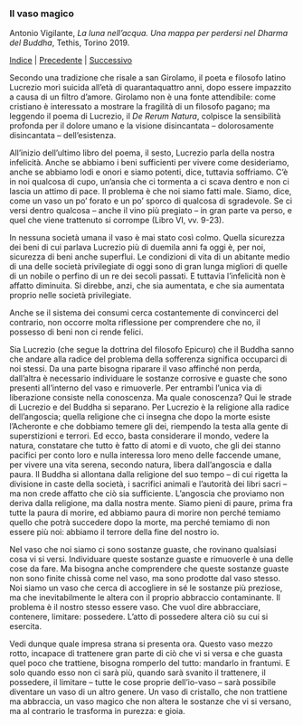 <link rel="stylesheet" href="../assets/style.css">

### Il vaso magico

Antonio Vigilante, _La luna nell’acqua. Una mappa per perdersi nel Dharma del Buddha_, Tethis, Torino 2019.

[Indice](index.md) | [Precedente](havel-havalim.md) | [Successivo](il-carro.md)

Secondo una tradizione che risale a san Girolamo, il poeta e filosofo latino Lucrezio morì suicida all’età di quarantaquattro anni, dopo essere impazzito a causa di un filtro d’amore. Girolamo non è una fonte attendibile: come cristiano è interessato a mostrare la fragilità di un filosofo pagano; ma leggendo il poema di Lucrezio, il _De Rerum Natura_, colpisce la sensibilità profonda per il dolore umano e la visione disincantata – dolorosamente disincantata – dell’esistenza.

All’inizio dell’ultimo libro del poema, il sesto, Lucrezio parla della nostra infelicità. Anche se abbiamo i beni sufficienti per vivere come desideriamo, anche se abbiamo lodi e onori e siamo potenti, dice, tuttavia soffriamo. C’è in noi qualcosa di cupo, un’ansia che ci tormenta a ci scava dentro e non ci lascia un attimo di pace. Il problema è che noi siamo fatti male. Siamo, dice, come un vaso un po’ forato e un po’ sporco di qualcosa di sgradevole. Se ci versi dentro qualcosa – anche il vino più pregiato – in gran parte va perso, e quel che viene trattenuto si corrompe (Libro VI, vv. 9-23).

In nessuna società umana il vaso è mai stato così colmo. Quella sicurezza dei beni di cui parlava Lucrezio più di duemila anni fa oggi è, per noi, sicurezza di beni anche superflui. Le condizioni di vita di un abitante medio di una delle società privilegiate di oggi sono di gran lunga migliori di quelle di un nobile o perfino di un re dei secoli passati. E tuttavia l’infelicità non è affatto diminuita. Si direbbe, anzi, che sia aumentata, e che sia aumentata proprio nelle società privilegiate.

Anche se il sistema dei consumi cerca costantemente di convincerci del contrario, non occorre molta riflessione per comprendere che no, il possesso di beni non ci rende felici.

Sia Lucrezio (che segue la dottrina del filosofo Epicuro) che il Buddha sanno che andare alla radice del problema della sofferenza significa occuparci di noi stessi. Da una parte bisogna riparare il vaso affinché non perda, dall’altra è necessario individuare le sostanze corrosive e guaste che sono presenti all’interno del vaso e rimuoverle. Per entrambi l’unica via di liberazione consiste nella conoscenza. Ma quale conoscenza? Qui le strade di Lucrezio e del Buddha si separano. Per Lucrezio è la religione alla radice dell’angoscia; quella religione che ci insegna che dopo la morte esiste l’Acheronte e che dobbiamo temere gli dei, riempendo la testa alla gente di superstizioni e terrori. Ed ecco, basta considerare il mondo, vedere la natura, constatare che tutto è fatto di atomi e di vuoto, che gli dei stanno pacifici per conto loro e nulla interessa loro meno delle faccende umane, per vivere una vita serena, secondo natura, libera dall’angoscia e dalla paura. Il Buddha si allontana dalla religione del suo tempo – di cui rigetta la divisione in caste della società, i sacrifici animali e l’autorità dei libri sacri – ma non crede affatto che ciò sia sufficiente. L’angoscia che proviamo non deriva dalla religione, ma dalla nostra mente. Siamo pieni di paure, prima fra tutte la paura di morire, ed abbiamo paura di morire non perché temiamo quello che potrà succedere dopo la morte, ma perché temiamo di non essere più noi: abbiamo il terrore della fine del nostro io.

Nel vaso che noi siamo ci sono sostanze guaste, che rovinano qualsiasi cosa vi si versi. Individuare queste sostanze guaste e rimuoverle è una delle cose da fare. Ma bisogna anche comprendere che queste sostanze guaste non sono finite chissà come nel vaso, ma sono prodotte dal vaso stesso. Noi siamo un vaso che cerca di accogliere in sé le sostanze più preziose, ma che inevitabilmente le altera con il proprio abbraccio contaminante. Il problema è il nostro stesso essere vaso. Che vuol dire abbracciare, contenere, limitare: possedere. L’atto di possedere altera ciò su cui si esercita.

Vedi dunque quale impresa strana si presenta ora. Questo vaso mezzo rotto, incapace di trattenere gran parte di ciò che vi si versa e che guasta quel poco che trattiene, bisogna romperlo del tutto: mandarlo in frantumi. E solo quando esso non ci sarà più, quando sarà svanito il trattenere, il possedere, il limitare – tutte le cose proprie dell’io-vaso – sarà possibile diventare un vaso di un altro genere. Un vaso di cristallo, che non trattiene ma abbraccia, un vaso magico che non altera le sostanze che vi si versano, ma al contrario le trasforma in purezza: e gioia.

 
